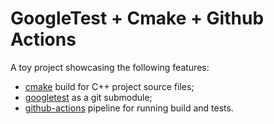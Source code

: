 # GoogleTest + Cmake + Github Actions
A toy project showcasing the following features:
- [cmake](https://cmake.org/) build for C++ project source files;
- [googletest](https://cmake.org/) as a git submodule;
- [github-actions](https://github.com/features/actions) pipeline for running build and tests.
